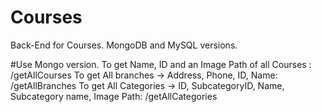 # Courses
Back-End for Courses. MongoDB and MySQL versions.

#Use Mongo version.
To get Name, ID and an Image Path of all Courses : /getAllCourses
To get All branches -> Address, Phone, ID, Name:     /getAllBranches
To get All Categories -> ID, SubcategoryID, Name, Subcategory name, Image Path: /getAllCategories
